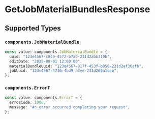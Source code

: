 # GetJobMaterialBundlesResponse


## Supported Types

### `components.JobMaterialBundle`

```typescript
const value: components.JobMaterialBundle = {
  uuid: "123e4567-c8c9-4572-b7a0-231d2abb310b",
  editDate: "2025-08-01 12:00:00",
  materialBundleUuid: "123e4567-817f-453f-b858-231d2af36afb",
  jobUuid: "123e4567-4716-4bd9-a3ee-231d200a1ceb",
};
```

### `components.ErrorT`

```typescript
const value: components.ErrorT = {
  errorCode: 1000,
  message: "An error occurred completing your request",
};
```

